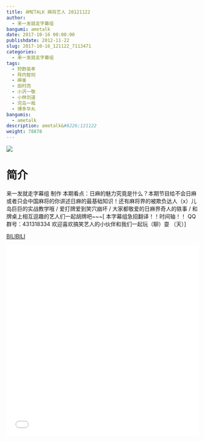 ```yaml
---
title: AMETALK 麻将艺人 20121122
author: 
  - 来一发就走字幕组
bangumi: ametalk
date: 2017-10-16 00:00:00
publishdate: 2012-11-22
slug: 2017-10-16_121122_7113471
categories: 
  - 来一发就走字幕组
tags: 
  - 狩野英孝
  - 阵内智则
  - 麻雀
  - 田村亮
  - 小沢一敬
  - 小林剑道
  - 児岛一哉
  - 博多华丸
bangumis: 
  - ametalk
description: ametalk&#8226;121122
weight: 78878
---
```


![](https://i.imgur.com/dDPLsVZ.jpg)

# 简介  
来一发就走字幕组 制作 本期看点：日麻的魅力究竟是什么？本期节目给不会日麻或者只会中国麻将的你讲述日麻的最基础知识！还有麻将界的被欺负达人（x）儿岛巨巨的实战教学哦 / 爱打牌爱到笑穴崩坏 / 大家都敬爱的日麻界奇人的轶事 / 和牌桌上相互逗趣的艺人们一起胡牌吧~~~[ 本字幕组急招翻译！！时间轴！！ QQ群号：431318334 欢迎喜欢搞笑艺人的小伙伴和我们一起玩（聊）耍 （天）]

  [BILIBILI](https://www.bilibili.com/video/av7113471/)


<div class="vcontainer">  <iframe class='video' src="//www.bilibili.com/html/html5player.html?cid=11601187&aid=7113471" width="100%" height="500" frameborder="0" allowfullscreen="allowfullscreen"></iframe></div>
